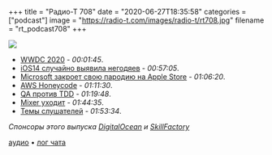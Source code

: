 +++
title = "Радио-Т 708"
date = "2020-06-27T18:35:58"
categories = ["podcast"]
image = "https://radio-t.com/images/radio-t/rt708.jpg"
filename = "rt_podcast708"
+++

![](https://radio-t.com/images/radio-t/rt708.jpg)

- [WWDC 2020](https://www.cultofmac.com/714931/wwdc-2020-highlights-sketchnotes/) - *00:01:45*.
- [iOS14 случайно выявила негодяев](https://www.reddit.com/r/apple/comments/hejb9i/ios14_catches_apps_spying_on_your_clipboard/) - *00:57:05*.
- [Microsoft закроет свою пародию на Apple Store](https://www.theverge.com/2020/6/26/21297400/microsoft-retail-stores-closing-cities-open) - *01:06:20*.
- [AWS Honeycode](https://www.geekwire.com/2020/aws-honeycode-makes-amazon-player-booming-no-code-software-movement/) - *01:11:30*.
- [QA против TDD](https://www.functionize.com/blog/testers-vs-tdd/) - *01:19:48*.
- [Mixer уходит](https://www.theverge.com/2020/6/22/21299032/microsoft-mixer-closing-facebook-gaming-partnership-xcloud-features) - *01:44:35*.
- [Темы слушателей](https://radio-t.com/p/2020/06/23/prep-708/) - *01:53:34*.

*Спонсоры этого выпуска [DigitalOcean](https://do.co/radiot) и [SkillFactory](https://clc.to/1FOp-g )*


[аудио](https://cdn.radio-t.com/rt_podcast708.mp3) • [лог чата](https://chat.radio-t.com/logs/radio-t-708.html)
<audio src="https://cdn.radio-t.com/rt_podcast708.mp3" preload="none"></audio>
